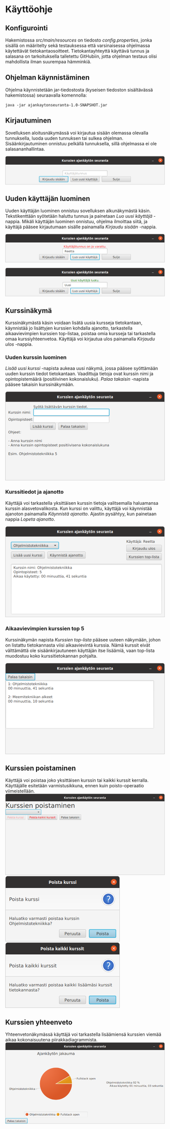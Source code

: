 # Käyttöohje
## Konfigurointi
Hakemistossa _src/main/resources_ on tiedosto _config.properties_, jonka sisällä on määritelty sekä testauksessa että varsinaisessa ohjelmassa käytettävät tietokantaosoitteet. Tietokantayhteyttä käyttävä tunnus ja salasana on tarkoituksella talletettu GitHubiin, jotta ohjelman testaus olisi mahdollista ilman suurempaa hämminkiä.
## Ohjelman käynnistäminen
Ohjelma käynnistetään jar-tiedostosta (kyseisen tiedoston sisältävässä hakemistossa) seuraavalla komennolla:
```
java -jar ajankaytonseuranta-1.0-SNAPSHOT.jar
```
## Kirjautuminen
Sovelluksen aloitusnäkymässä voi kirjautua sisään olemassa olevalla tunnuksella, luoda uuden tunnuksen tai sulkea ohjelman. Sisäänkirjautuminen onnistuu pelkällä tunnuksella, sillä ohjelmassa ei ole salasananhallintaa.

![Aloitusnäkymä](/dokumentaatio/kuvat/loginscene.png)
## Uuden käyttäjän luominen
Uuden käyttäjän luominen onnistuu sovelluksen alkunäkymästä käsin. Tekstikenttään syötetään haluttu tunnus ja painetaan _Luo uusi käyttäjä_ -nappia. Mikäli käyttäjän luominen onnistuu, ohjelma ilmoittaa siitä, ja käyttäjä pääsee kirjautumaan sisälle painamalla _Kirjaudu sisään_ -nappia.

![Tunnus varattu](/dokumentaatio/kuvat/usernametaken.png)

![Uusi tunnus luotu](/dokumentaatio/kuvat/newusercreated.png)
## Kurssinäkymä
Kurssinäkymästä käsin voidaan lisätä uusia kursseja tietokantaan, käynnistää jo lisättyjen kurssien kohdalla ajanotto, tarkastella aikaavievimpien kurssien top-listaa, poistaa omia kursseja tai tarkastella omaa kurssiyhteenvetoa. Käyttäjä voi kirjautua ulos painamalla _Kirjaudu ulos_ -nappia.
### Uuden kurssin luominen
_Lisää uusi kurssi_ -napista aukeaa uusi näkymä, jossa pääsee syöttämään uuden kurssin tiedot tietokantaan. Vaadittuja tietoja ovat kurssin nimi ja opintopistemäärä (positiivinen kokonaisluku). _Palaa takaisin_ -napista pääsee takaisin kurssinäkymään.

![Uuden kurssin luominen](/dokumentaatio/kuvat/addnewcourse.png)
### Kurssitiedot ja ajanotto
Käyttäjä voi tarkastella yksittäisen kurssin tietoja valitsemalla haluamansa kurssin alasvetovalikosta. Kun kurssi on valittu, käyttäjä voi käynnistää ajanoton painamalla _Käynnistä ajanotto_. Ajastin pysähtyy, kun painetaan nappia _Lopeta ajanotto_.

![Kurssinäkymä](/dokumentaatio/kuvat/courseselected.png)
### Aikaavievimpien kurssien top 5
Kurssinäkymän napista _Kurssien top-lista_ pääsee uuteen näkymään, johon on listattu tietokannasta viisi aikaavievintä kurssia. Nämä kurssit eivät välttämättä ole sisäänkirjautuneen käyttäjän itse lisäämiä, vaan top-lista muodostuu koko kurssitietokannan pohjalta.

![Top 5 -kurssien näkymä](/dokumentaatio/kuvat/topcourses.png)
## Kurssien poistaminen
Käyttäjä voi poistaa joko yksittäisen kurssin tai kaikki kurssit kerralla. Käyttäjälle esitetään varmistusikkuna, ennen kuin poisto-operaatio viimeistellään.
![Kurssien poistaminen](/dokumentaatio/kuvat/deletecoursescene.png)
![Yhden kurssin poistaminen](/dokumentaatio/kuvat/deleteone.png)
![Kaikkien kurssien poistaminen](/dokumentaatio/kuvat/deleteall.png)

## Kurssien yhteenveto
Yhteenvetonäkymässä käyttäjä voi tarkastella lisäämiensä kurssien viemää aikaa kokonaisuutena piirakkadiagrammista.
![Kurssien yhteenvetonäkymä](/dokumentaatio/kuvat/coursedatascene.png)
